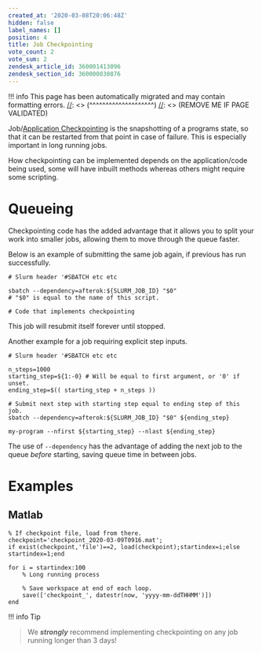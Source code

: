 ```yaml
---
created_at: '2020-03-08T20:06:48Z'
hidden: false
label_names: []
position: 4
title: Job Checkpointing
vote_count: 2
vote_sum: 2
zendesk_article_id: 360001413096
zendesk_section_id: 360000030876
---
```




[//]: <> (REMOVE ME IF PAGE VALIDATED)
[//]: <> (vvvvvvvvvvvvvvvvvvvv)
!!! info
    This page has been automatically migrated and may contain formatting errors.
[//]: <> (^^^^^^^^^^^^^^^^^^^^)
[//]: <> (REMOVE ME IF PAGE VALIDATED)

Job/[Application
Checkpointing](https://en.wikipedia.org/wiki/Application_checkpointing) is
the snapshotting of a programs state, so that it can be restarted from
that point in case of failure. This is especially important in long
running jobs.

How checkpointing can be implemented depends on the application/code
being used, some will have inbuilt methods whereas others might require
some scripting.

# Queueing 

Checkpointing code has the added advantage that it allows you to split
your work into smaller jobs, allowing them to move through the queue
faster. 

Below is an example of submitting the same job again, if previous has
run successfully.

``` sl
# Slurm header '#SBATCH etc etc

sbatch --dependency=afterok:${SLURM_JOB_ID} "$0" 
# "$0" is equal to the name of this script.

# Code that implements checkpointing
```

This job will resubmit itself forever until stopped.

Another example for a job requiring explicit step inputs.

``` sl
# Slurm header '#SBATCH etc etc

n_steps=1000
starting_step=${1:-0} # Will be equal to first argument, or '0' if unset.
ending_step=$(( starting_step + n_steps )) 

# Submit next step with starting step equal to ending step of this job.
sbatch --dependency=afterok:${SLURM_JOB_ID} "$0" ${ending_step}

my-program --nfirst ${starting_step} --nlast ${ending_step}
```

The use of `--dependency` has the advantage of adding the next job to
the queue *before* starting, saving queue time in between jobs.

# Examples

## Matlab

``` sl
% If checkpoint file, load from there.
checkpoint='checkpoint_2020-03-09T0916.mat';
if exist(checkpoint,'file')==2, load(checkpoint);startindex=i;else startindex=1;end

for i = startindex:100
    % Long running process

    % Save workspace at end of each loop.
    save(['checkpoint_', datestr(now, 'yyyy-mm-ddTHHMM')])
end
```
!!! info Tip
>
> We ***strongly*** recommend implementing checkpointing on any job
> running longer than 3 days!
